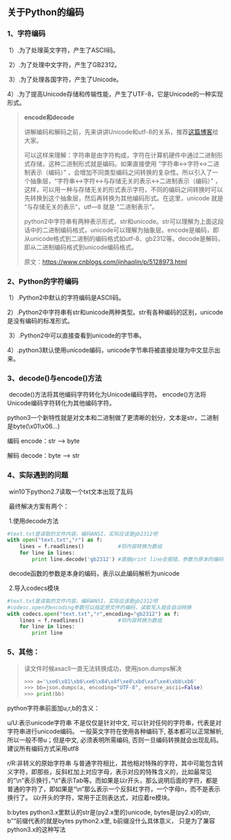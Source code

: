 ## 关于Python的编码



### 1、字符编码

​	1）.为了处理英文字符，产生了ASCII码。

​	2）.为了处理中文字符，产生了GB2312。

​	3）.为了处理各国字符，产生了Unicode。

​	4）.为了提高Unicode存储和传输性能，产生了UTF-8，它是Unicode的一种实现形式。



>**encode和decode**
>
>讲解编码和解码之前，先来讲讲Unicode和utf-8的关系，推荐[这篇博客](http://flyer103.diandian.com/post/2014-03-09/40061199665)给大家。
>
>可以这样来理解：字符串是由字符构成，字符在计算机硬件中通过二进制形式存储，这种二进制形式就是编码。如果直接使用 “字符串↔️字符↔️二进制表示（编码）” ，会增加不同类型编码之间转换的复杂性。所以引入了一个抽象层，“字符串↔️字符↔️与存储无关的表示↔️二进制表示（编码）” ，这样，可以用一种与存储无关的形式表示字符，不同的编码之间转换时可以先转换到这个抽象层，然后再转换为其他编码形式。在这里，unicode 就是 “与存储无关的表示”，utf—8 就是 “二进制表示”。
>
>python2中字符串有两种表示形式，str和unicode。str可以理解为上面这段话中的二进制编码格式，unicode可以理解为抽象层。encode是编码，即从unicode格式到二进制的编码格式如utf-8、gb2312等。decode是解码，即从二进制编码格式到unicode编码格式。
>
>原文：https://www.cnblogs.com/jinhaolin/p/5128973.html





### 2、Python的字符编码

​	1）.Python2中默认的字符编码是ASCII码。

​	2）.Python2中字符串有str和unicode两种类型。str有各种编码的区别，unicode是没有编码的标准形式。

​	3）.Python2中可以直接查看到unicode的字节串。

​	4）.python3默认使用unicode编码，unicode字节串将被直接处理为中文显示出来。



### 3、decode()与encode()方法

​	decode()方法将其他编码字符转化为Unicode编码字符。
​	encode()方法将Unicode编码字符转化为其他编码字符。



python3一个新特性就是对文本和二进制做了更清晰的划分，文本是str，二进制是byte(\x01\x06...)

编码 encode：str --> byte

解码 decode：byte --> str







### 4、实际遇到的问题

​	win10下python2.7读取一个txt文本出现了乱码

​	最终解决方案有两个：

​	1.使用decode方法

```python
#text.txt是读取的文件内容，编码ANSI，实际应该是gb2312吧
with open("text.txt","r") as f:
    lines = f.readlines()			#将内容转换为数组
    for line in lines:
        print line.decode('gb2312')	#直接print line会报错，参数为原本的编码
```

​	decode函数的参数是本身的编码，表示以此编码解析为unicode



​	2.导入codecs模块

```python
#text.txt是读取的文件内容，编码ANSI，实际应该是gb2312吧
#codesc.open的encoding参数可以指定原文件的编码，读取写入就会自动转换
with codecs.open("text.txt","r",encoding="gb2312") as f:
    lines = f.readlines()			#将内容转换为数组
    for line in lines:
        print line
```



### 5、其他：

> 读文件时候asacll一直无法转换成功，使用json.dumps解决
>
> ```python
> >>> a='\xe6\x81\xb6\xe6\x84\x8f\xe8\xbd\xaf\xe4\xbb\xb6'
> >>> bb=json.dumps(a, encoding="UTF-8", ensure_ascii=False)
> >>> print(bb)
> ```
>



python字符串前面加u,r,b的含义：

u/U:表示unicode字符串
不是仅仅是针对中文, 可以针对任何的字符串，代表是对字符串进行unicode编码。
一般英文字符在使用各种编码下, 基本都可以正常解析, 所以一般不带u；但是中文, 必须表明所需编码, 否则一旦编码转换就会出现乱码。
建议所有编码方式采用utf8

r/R:非转义的原始字符串
与普通字符相比，其他相对特殊的字符，其中可能包含转义字符，即那些，反斜杠加上对应字母，表示对应的特殊含义的，比如最常见的”\n”表示换行，”\t”表示Tab等。而如果是以r开头，那么说明后面的字符，都是普通的字符了，即如果是“\n”那么表示一个反斜杠字符，一个字母n，而不是表示换行了。
以r开头的字符，常用于正则表达式，对应着re模块。

b:bytes
python3.x里默认的str是(py2.x里的)unicode, bytes是(py2.x)的str, b”“前缀代表的就是bytes
python2.x里, b前缀没什么具体意义， 只是为了兼容python3.x的这种写法


